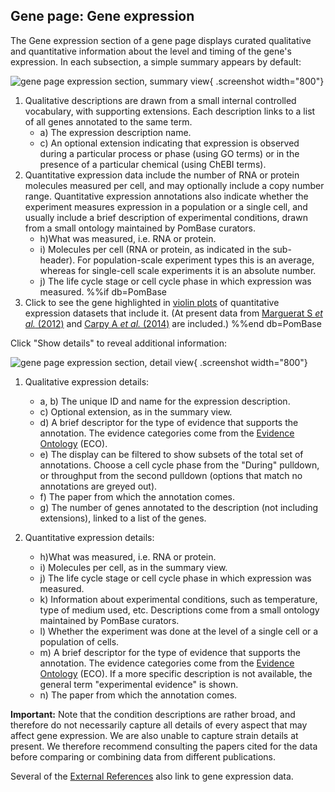 ## Gene page: Gene expression

The Gene expression section of a gene page displays curated
qualitative and quantitative information about the level and timing of
the gene's expression. In each subsection, a simple summary appears by
default:

![gene page expression section, summary view](assets/gene_page_expression_summary.png "Gene Page: Gene Expression Summary"){ .screenshot width="800"}

1.  Qualitative descriptions are drawn from a small internal controlled
    vocabulary, with supporting extensions. Each description links to a
    list of all genes annotated to the same term.
    - a\) The expression description name.
    - c\) An optional extension indicating that expression is observed
        during a particular process or phase (using GO terms) or in
        the presence of a particular chemical (using ChEBI terms).
2.  Quantitative expression data include the number of RNA or protein
    molecules measured per cell, and may optionally include a copy
    number range. Quantitative expression annotations also indicate
    whether the experiment measures expression in a population or a
    single cell, and usually include a brief description of
    experimental conditions, drawn from a small ontology maintained by
    PomBase curators.
    -   h\)What was measured, i.e. RNA or protein.
    -   i\) Molecules per cell (RNA or protein, as indicated in the sub-header).
        For population-scale experiment types this is an average, whereas for
        single-cell scale experiments it is an absolute number.
    -   j\) The life cycle stage or cell cycle phase in which expression was
        measured.
%%if db=PomBase
3.  Click to see the gene highlighted in [violin
    plots](https://en.wikipedia.org/wiki/Violin_plot) of quantitative
    expression datasets that include it. (At present data from
    [Marguerat S *et al.*
    (2012)](https://www.pombase.org/reference/PMID:23101633) and
    [Carpy A *et al.*
    (2014)](https://www.pombase.org/reference/PMID:24763107) are
    included.)
%%end db=PomBase


Click "Show details" to reveal additional information:

![gene page expression section, detail view](assets/gene_page_expression_details.png "Gene Page: Gene Expression Details"){ .screenshot width="800"}

1.  Qualitative expression details:
    -   a, b\) The unique ID and name for the expression description.
    -   c\) Optional extension, as in the summary view.
    -   d\) A brief descriptor for the type of evidence that supports the
        annotation. The evidence categories come from the 
        [Evidence Ontology](http://www.evidenceontology.org/) (ECO).
    -   e\) The display can be filtered to show subsets of the total set
        of annotations. Choose a cell cycle phase from the "During"
        pulldown, or throughput from the second pulldown (options that
        match no annotations are greyed out).
    -   f\) The paper from which the annotation comes.
    -   g\) The number of genes annotated to the description (not
        including extensions), linked to a list of the genes.

2.  Quantitative expression details:
    -   h\)What was measured, i.e. RNA or protein.
    -   i\) Molecules per cell, as in the summary view.
    -   j\) The life cycle stage or cell cycle phase in which expression was
        measured.
    -   k\) Information about experimental conditions, such as temperature, type
        of medium used, etc. Descriptions come from a small ontology maintained
        by PomBase curators.
    -   l\) Whether the experiment was done at the level of a single cell or a
        population of cells.
    -   m\) A brief descriptor for the type of evidence that supports the
        annotation. The evidence categories come from the 
        [Evidence Ontology](http://www.evidenceontology.org/) (ECO). If a more specific
        description is not available, the general term "experimental evidence"
        is shown.
    -   n\) The paper from which the annotation comes.

**Important:** Note that the condition descriptions are rather broad,
and therefore do not necessarily capture all details of every aspect
that may affect gene expression. We are also unable to capture strain
details at present. We therefore recommend consulting the papers cited
for the data before comparing or combining data from different
publications.

Several of the [External References](/documentation/gene-page-external-references) 
also link to gene expression data.
